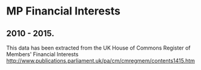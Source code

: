 # MP Financial Interests
## 2010 - 2015.

This data has been extracted from the UK House of Commons Register of Members' Financial Interests http://www.publications.parliament.uk/pa/cm/cmregmem/contents1415.htm

